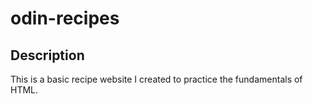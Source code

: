 # odin-recipes

## Description
This is a basic recipe website I created to practice the fundamentals  of HTML.